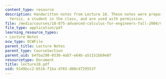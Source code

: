 ```yaml
---
content_type: resource
description: Handwritten notes from Lecture 18. These notes were prepared by Melike
  Yersiz, a student in the class, and are used with permission.
file: /media/courses/18-075-advanced-calculus-for-engineers-fall-2004/9149bcc2b516f1bad765d80cd729553f_lecture18.pdf
file_type: application/pdf
learning_resource_types:
- Lecture Notes
ocw_type: OCWFile
parent_title: Lecture Notes
parent_type: CourseSection
parent_uid: b4fba298-0330-4ab7-e64b-a51151bb9e8f
resourcetype: Document
title: lecture18.pdf
uid: 9149bcc2-b516-f1ba-d765-d80cd729553f
---
```


